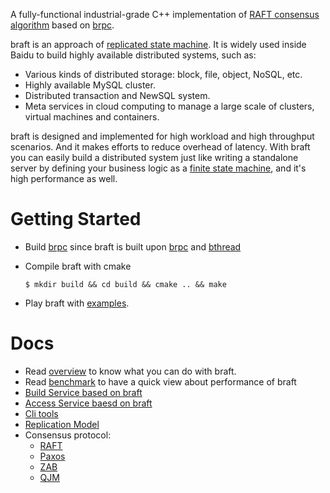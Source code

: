 A fully-functional industrial-grade C++ implementation of [RAFT consensus algorithm](https://raft.github.io/) based on [brpc](https://github.com/brpc/brpc). 

braft is an approach of [replicated state machine](https://en.wikipedia.org/wiki/State_machine_replication). It is widely used inside Baidu to build highly available distributed systems, such as:

* Various kinds of distributed storage: block, file, object, NoSQL, etc.
* Highly available MySQL cluster.
* Distributed transaction and NewSQL system.
* Meta services in cloud computing to manage a large scale of clusters, virtual machines and containers.

braft is designed and implemented for high workload and high throughput scenarios. And it makes efforts to reduce overhead of latency. With braft you can easily build a distributed system just like writing a standalone server by defining your business logic as a [finite state machine](https://en.wikipedia.org/wiki/Finite-state_machine), and it's high performance as well.

# Getting Started

* Build [brpc](https://github.com/brpc/brpc/blob/master/docs/cn/getting_started.md) since braft is built upon [brpc](https://github.com/brpc/brpc/blob/master/docs/en/overview.md) and [bthread](https://github.com/brpc/brpc/blob/master/docs/cn/bthread.md)

* Compile braft with cmake

  ```shell
  $ mkdir build && cd build && cmake .. && make
  ```

* Play braft with [examples](./example).

# Docs

* Read [overview](./docs/cn/overview.md) to know what you can do with braft.
* Read [benchmark](./docs/cn/benchmark.md) to have a quick view about performance of braft
* [Build Service based on braft](./docs/cn/server.md)
* [Access Service baesd on braft](./docs/cn/client.md)
* [Cli tools](./docs/cn/cli.md)
* [Replication Model](./docs/cn/replication.md)
* Consensus protocol:
  * [RAFT](./docs/cn/raft_protocol.md)
  * [Paxos](./docs/cn/paxos_protocol.md)
  * [ZAB](./docs/cn/zab_protocol.md)
  * [QJM](./docs/cn/qjm.md)

